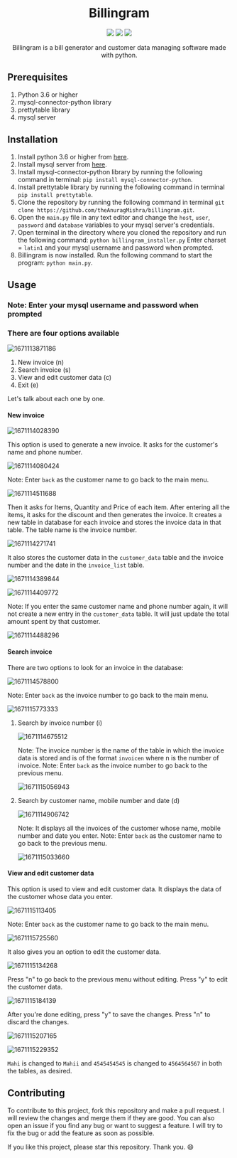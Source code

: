 <div align=center><h1>Billingram</h1>
<a href="https://twitter.com/GiuocoPianoSimp"><img src="https://img.shields.io/twitter/follow/GiuocoPianoSimp?style=social"></a>
<a href="https://discord.gg/nhzEgqwBwp"><img src="https://img.shields.io/discord/947433833660317706?label=Discord&style=social"></a>
<a href="https://www.youtube.com/channel/UC9DloEs6b9xLwtQQTe0F32g"><img src="https://img.shields.io/youtube/channel/subscribers/UC9DloEs6b9xLwtQQTe0F32g?label=YouTube&style=social"></a>
<p>
Billingram is a bill generator and customer data managing software made with python.
</p>
</div>

## Prerequisites

1. Python 3.6 or higher
2. mysql-connector-python library
3. prettytable library
4. mysql server

## Installation

1. Install python 3.6 or higher from [here](https://www.python.org/downloads/).
2. Install mysql server from [here](https://dev.mysql.com/downloads/mysql/).
3. Install mysql-connector-python library by running the following command in terminal:
   `pip install mysql-connector-python`.
4. Install prettytable library by running the following command in terminal
   `pip install prettytable`.
5. Clone the repository by running the following command in terminal `git clone https://github.com/theAnuragMishra/billingram.git`.
6. Open the `main.py` file in any text editor and change the `host`, `user`, `password` and `database` variables to your mysql server's credentials.
7. Open terminal in the directory where you cloned the repository and run the following command:
   `python billingram_installer.py`
   Enter charset = `latin1` and your mysql username and password when prompted.
8. Billingram is now installed. Run the following command to start the program:
   `python main.py`.

## Usage

### Note: Enter your mysql username and password when prompted

### There are four options available

![1671113871186](image/readme/1671113871186.png)

1. New invoice (n)
2. Search invoice (s)
3. View and edit customer data (c)
4. Exit (e)

Let's talk about each one by one.

#### New invoice

![1671114028390](image/readme/1671114028390.png)

This option is used to generate a new invoice. It asks for the customer's name and phone number.

![1671114080424](image/readme/1671114080424.png)

Note: Enter `back` as the customer name to go back to the main menu.

![1671114511688](image/readme/1671114511688.png)

Then it asks for Items, Quantity and Price of each item. After entering all the items, it asks for the discount and then generates the invoice.
It creates a new table in database for each invoice and stores the invoice data in that table. The table name is the invoice number.

![1671114271741](image/readme/1671114271741.png)

It also stores the customer data in the `customer_data` table and the invoice number and the date in the `invoice_list` table.

![1671114389844](image/readme/1671114389844.png)

![1671114409772](image/readme/1671114409772.png)

Note: If you enter the same customer name and phone number again, it will not create a new entry in the `customer_data` table. It will just update the total amount spent by that customer.

![1671114488296](image/readme/1671114488296.png)

#### Search invoice

There are two options to look for an invoice in the database:

![1671114578800](image/readme/1671114578800.png)

Note: Enter `back` as the invoice number to go back to the main menu.

![1671115773333](image/readme/1671115773333.png)

1. Search by invoice number (i)

   ![1671114675512](image/readme/1671114675512.png)

   Note: The invoice number is the name of the table in which the invoice data is stored and is of the format `invoicen` where n is the number of invoice.
   Note: Enter `back` as the invoice number to go back to the previous menu.

   ![1671115056943](image/readme/1671115056943.png)

2. Search by customer name, mobile number and date (d)

   ![1671114906742](image/readme/1671114906742.png)

   Note: It displays all the invoices of the customer whose name, mobile number and date you enter.
   Note: Enter `back` as the customer name to go back to the previous menu.

   ![1671115033660](image/readme/1671115033660.png)

#### View and edit customer data

This option is used to view and edit customer data. It displays the data of the customer whose data you enter.

![1671115113405](image/readme/1671115113405.png)

Note: Enter `back` as the customer name to go back to the main menu.

![1671115725560](image/readme/1671115725560.png)

It also gives you an option to edit the customer data.

![1671115134268](image/readme/1671115134268.png)

Press "n" to go back to the previous menu without editing. Press "y" to edit the customer data.

![1671115184139](image/readme/1671115184139.png)

After you're done editing, press "y" to save the changes. Press "n" to discard the changes.

![1671115207165](image/readme/1671115207165.png)

![1671115229352](image/readme/1671115229352.png)

`Mahi` is changed to `Mahii` and `4545454545` is changed to `4564564567` in both the tables, as desired.

## Contributing

To contribute to this project, fork this repository and make a pull request. I will review the changes and merge them if they are good. You can also open an issue if you find any bug or want to suggest a feature. I will try to fix the bug or add the feature as soon as possible.

If you like this project, please star this repository. Thank you. :smile:
